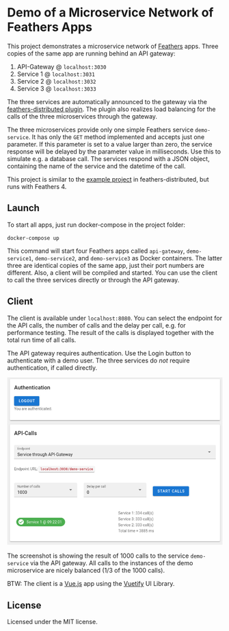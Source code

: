 # Demo of a Microservice Network of Feathers Apps

This project demonstrates a microservice network of [Feathers](https://feathersjs.com/) apps. Three copies of the same app are running behind an API gateway:

1. API-Gateway @ ``localhost:3030``
2. Service 1 @ ``localhost:3031``
3. Service 2 @ ``localhost:3032``
4. Service 3 @ ``localhost:3033``

The three services are automatically announced to the gateway via the 
[feathers-distributed plugin](https://github.com/kalisio/feathers-distributed). 
The plugin also realizes load balancing for the calls of the three microservices through the gateway.

The three microservices provide only one simple Feathers service ``demo-service``. It has only the ``GET`` method implemented and accepts just one parameter. If this parameter is set to a value larger than zero, the service response will be delayed by the parameter value in milliseconds. Use this to simulate e.g. a database call. The services respond with a JSON object, containing the name of the service and the datetime of the call. 

This project is similar to the [example project](https://github.com/kalisio/feathers-distributed/tree/master/example) in feathers-distributed, but runs with Feathers 4.


## Launch

To start all apps, just run docker-compose in the project folder:

```
docker-compose up
```

This command will start four Feathers apps called ``api-gateway``, ``demo-service1``, ``demo-service2``, and ``demo-service3`` as Docker containers. The latter three are identical copies of the same app, just their port numbers are different. Also, a client will be compiled and started. You can use the client to call the three services directly or through the API gateway.

## Client 

The client is available under ``localhost:8080``. You can select the endpoint for the API calls, the number of calls and the delay per call, e.g. for performance testing. The result of the calls is displayed together with the total run time of all calls. 

The API gateway requires authentication. Use the Login button to authenticate with a demo user.
The three services do *not* require authentication, if called directly.

![Screenshot of the client.](screenshot.png)

The screenshot is showing the result of 1000 calls to the service ``demo-service`` via the API gateway. All calls to the instances of the demo microservice are nicely balanced (1/3 of the 1000 calls).

BTW: The client is a [Vue.js](https://vuejs.org/) app using the [Vuetify](https://vuetifyjs.com/) UI Library.

## License

Licensed under the MIT license.
